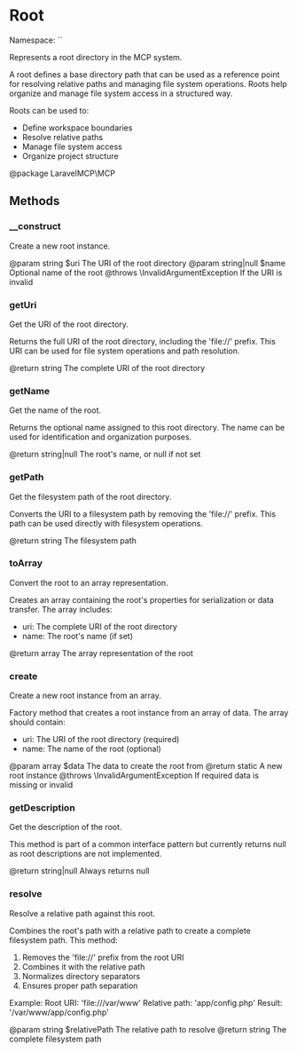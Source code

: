 # Root

Namespace: ``

Represents a root directory in the MCP system.

A root defines a base directory path that can be used as a reference point
for resolving relative paths and managing file system operations. Roots
help organize and manage file system access in a structured way.

Roots can be used to:
- Define workspace boundaries
- Resolve relative paths
- Manage file system access
- Organize project structure

@package LaravelMCP\MCP

## Methods

### __construct

Create a new root instance.

@param string $uri The URI of the root directory
@param string|null $name Optional name of the root
@throws \InvalidArgumentException If the URI is invalid

### getUri

Get the URI of the root directory.

Returns the full URI of the root directory, including the 'file://' prefix.
This URI can be used for file system operations and path resolution.

@return string The complete URI of the root directory

### getName

Get the name of the root.

Returns the optional name assigned to this root directory.
The name can be used for identification and organization purposes.

@return string|null The root's name, or null if not set

### getPath

Get the filesystem path of the root directory.

Converts the URI to a filesystem path by removing the 'file://' prefix.
This path can be used directly with filesystem operations.

@return string The filesystem path

### toArray

Convert the root to an array representation.

Creates an array containing the root's properties for serialization
or data transfer. The array includes:
- uri: The complete URI of the root directory
- name: The root's name (if set)

@return array The array representation of the root

### create

Create a new root instance from an array.

Factory method that creates a root instance from an array of data.
The array should contain:
- uri: The URI of the root directory (required)
- name: The name of the root (optional)

@param array $data The data to create the root from
@return static A new root instance
@throws \InvalidArgumentException If required data is missing or invalid

### getDescription

Get the description of the root.

This method is part of a common interface pattern but currently
returns null as root descriptions are not implemented.

@return string|null Always returns null

### resolve

Resolve a relative path against this root.

Combines the root's path with a relative path to create a complete
filesystem path. This method:
1. Removes the 'file://' prefix from the root URI
2. Combines it with the relative path
3. Normalizes directory separators
4. Ensures proper path separation

Example:
Root URI: 'file:///var/www'
Relative path: 'app/config.php'
Result: '/var/www/app/config.php'

@param string $relativePath The relative path to resolve
@return string The complete filesystem path

